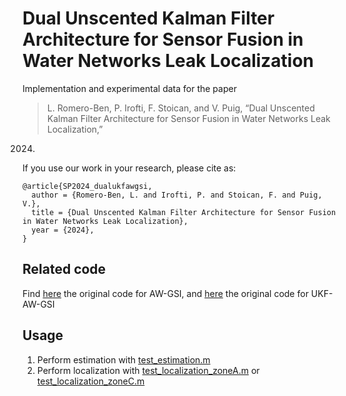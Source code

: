 # Dual Unscented Kalman Filter Architecture for Sensor Fusion in Water Networks Leak Localization

Implementation and experimental data for the paper

> L. Romero-Ben, P. Irofti, F. Stoican, and V. Puig,
“Dual Unscented Kalman Filter Architecture for Sensor Fusion in Water Networks Leak Localization,”
2024.

If you use our work in your research, please cite as:
```
@article{SP2024_dualukfawgsi,
  author = {Romero-Ben, L. and Irofti, P. and Stoican, F. and Puig, V.},
  title = {Dual Unscented Kalman Filter Architecture for Sensor Fusion in Water Networks Leak Localization},
  year = {2024},
}
```

## Related code

Find [here](https://github.com/pirofti/AW-GSI-DL/) the original code for AW-GSI, and [here](https://github.com/luisromeroben/UKF-AW-GSI/) the original code for UKF-AW-GSI

## Usage

1. Perform estimation
   with [test_estimation.m](test_estimation.m)
2. Perform localization with [test_localization_zoneA.m](test_localization_zoneA.m) or [test_localization_zoneC.m](test_localization_zoneC.m)
